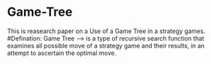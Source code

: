 # Game-Tree

This is reasearch paper on a Use of a Game Tree in a strategy games. 
#Defination: Game Tree --> is a type of recursive search function that examines all
possible move of a strategy game and their results, in an attempt to ascertain the optimal move.
